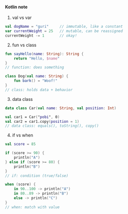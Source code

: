 #### Kotlin note

1. val vs var

```kotlin
val dogName = "guri"     // immutable, like a constant
var currentWeight = 25   // mutable, can be reassigned
currentWeight -= 1       // okay!
```

2. fun vs class
```kotlin
fun sayHello(name: String): String {
	return "Hello, $name"
}
// function: does something

class Dog(val name: String) {
	fun bark() = "Woof!"
}
// class: holds data + behavior
```

3. data class

```kotlin
data class Car(val name: String, val position: Int)

val car1 = Car("pobi", 0)
val car2 = car1.copy(position = 1)
// data class: equals(), toString(), copy()
```

4. if vs when
```kotlin
val score = 85

if (score >= 90) {
    println("A")
} else if (score >= 80) {
    println("B")
}
// if: condition (true/false)

when (score) {
    in 90..100 -> println("A")
    in 80..89 -> println("B")
    else -> println("C")
}
// when: match with value
```